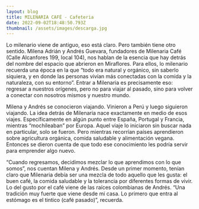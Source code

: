 ```yaml
---
layout: blog
title: MILENARIA CAFÉ - Cafeteria
date: 2022-09-02T18:48:50.793Z
thumbnail: /assets/images/descarga.jpg
---
```

Lo milenario viene de antiguo, eso está claro. Pero también tiene otro sentido. Milena Adrián y Andrés Guevara, fundadores de Milenaria Café (Calle Alcanfores 199, local 104), nos hablan de la esencia que hay detrás del nombre del espacio que abrieron en Miraflores. Para ellos, lo milenario recuerda una época en la que “todo era natural y orgánico, sin saberlo siquiera, y en donde las personas vivían más conectadas con la comida y la naturaleza, con su entorno”. Entrar a Milenaria es precisamente eso: regresar a nuestros orígenes, pero no para viajar al pasado, sino para volver a conectar con nosotros mismos y nuestro mundo.

Milena y Andrés se conocieron viajando. Vinieron a Perú y luego siguieron viajando. La idea detrás de Milenaria nace exactamente en medio de esos viajes. Específicamente en algún punto entre España, Portugal y Francia, mientras “mochileaban” por Europa. Aquel viaje lo iniciaron sin buscar nada en particular, solo se fueron. Pero mientras recorrían países aprendieron sobre agricultura orgánica, comida saludable y alimentación vegana. Entonces se dieron cuenta de que todo ese conocimiento les podría servir para emprender algo nuevo.

“Cuando regresamos, decidimos mezclar lo que aprendimos con lo que somos”, nos cuentan Milena y Andrés. Desde un primer momento, tenían claro que Milenaria debía ser una mezcla de todo aquello que les gusta: el buen café, la comida saludable y la tolerancia por diferentes formas de vivir. Lo del gusto por el café viene de las raíces colombianas de Andrés. “Una tradición muy fuerte que viene desde mi casa. Lo primero que entra al estómago es el tintico (café pasado)”, recuerda.